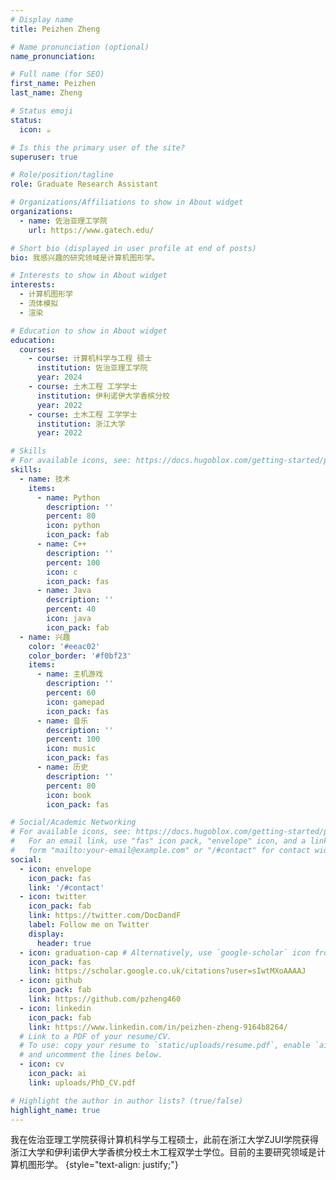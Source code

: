 ```yaml
---
# Display name
title: Peizhen Zheng

# Name pronunciation (optional)
name_pronunciation:

# Full name (for SEO)
first_name: Peizhen
last_name: Zheng

# Status emoji
status:
  icon: ☕️

# Is this the primary user of the site?
superuser: true

# Role/position/tagline
role: Graduate Research Assistant

# Organizations/Affiliations to show in About widget
organizations:
  - name: 佐治亚理工学院
    url: https://www.gatech.edu/

# Short bio (displayed in user profile at end of posts)
bio: 我感兴趣的研究领域是计算机图形学。

# Interests to show in About widget
interests:
  - 计算机图形学
  - 流体模拟
  - 渲染

# Education to show in About widget
education:
  courses:
    - course: 计算机科学与工程 硕士
      institution: 佐治亚理工学院
      year: 2024
    - course: 土木工程 工学学士
      institution: 伊利诺伊大学香槟分校
      year: 2022
    - course: 土木工程 工学学士
      institution: 浙江大学
      year: 2022

# Skills
# For available icons, see: https://docs.hugoblox.com/getting-started/page-builder/#icons
skills:
  - name: 技术
    items:
      - name: Python
        description: ''
        percent: 80
        icon: python
        icon_pack: fab
      - name: C++
        description: ''
        percent: 100
        icon: c
        icon_pack: fas
      - name: Java
        description: ''
        percent: 40
        icon: java
        icon_pack: fab
  - name: 兴趣
    color: '#eeac02'
    color_border: '#f0bf23'
    items:
      - name: 主机游戏
        description: ''
        percent: 60
        icon: gamepad
        icon_pack: fas
      - name: 音乐
        description: ''
        percent: 100
        icon: music
        icon_pack: fas
      - name: 历史
        description: ''
        percent: 80
        icon: book
        icon_pack: fas

# Social/Academic Networking
# For available icons, see: https://docs.hugoblox.com/getting-started/page-builder/#icons
#   For an email link, use "fas" icon pack, "envelope" icon, and a link in the
#   form "mailto:your-email@example.com" or "/#contact" for contact widget.
social:
  - icon: envelope
    icon_pack: fas
    link: '/#contact'
  - icon: twitter
    icon_pack: fab
    link: https://twitter.com/DocDandF
    label: Follow me on Twitter
    display:
      header: true
  - icon: graduation-cap # Alternatively, use `google-scholar` icon from `ai` icon pack
    icon_pack: fas
    link: https://scholar.google.co.uk/citations?user=sIwtMXoAAAAJ
  - icon: github
    icon_pack: fab
    link: https://github.com/pzheng460
  - icon: linkedin
    icon_pack: fab
    link: https://www.linkedin.com/in/peizhen-zheng-9164b8264/
  # Link to a PDF of your resume/CV.
  # To use: copy your resume to `static/uploads/resume.pdf`, enable `ai` icons in `params.yaml`,
  # and uncomment the lines below.
  - icon: cv
    icon_pack: ai
    link: uploads/PhD_CV.pdf

# Highlight the author in author lists? (true/false)
highlight_name: true
---
```


我在佐治亚理工学院获得计算机科学与工程硕士，此前在浙江大学ZJUI学院获得浙江大学和伊利诺伊大学香槟分校土木工程双学士学位。目前的主要研究领域是计算机图形学。
{style="text-align: justify;"}
